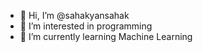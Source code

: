 - 👋 Hi, I’m @sahakyansahak
- 👀 I’m interested in programming
- 🌱 I’m currently learning Machine Learning

<!---
sahakyansahak/sahakyansahak is a ✨ special ✨ repository because its `README.md` (this file) appears on your GitHub profile.
You can click the Preview link to take a look at your changes.
--->
